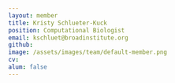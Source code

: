 ```yaml
---
layout: member
title: Kristy Schlueter-Kuck
position: Computational Biologist
email: kschluet@broadinstitute.org
github: 
image: /assets/images/team/default-member.png
cv:
alum: false
---
```



